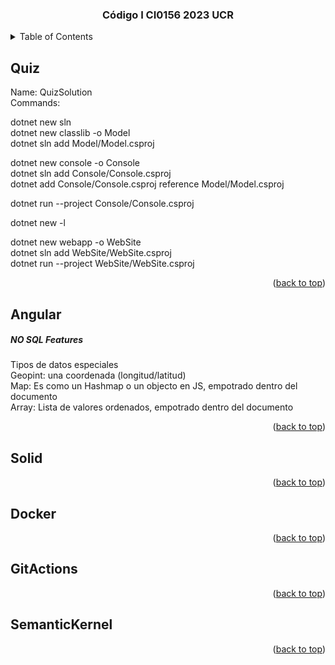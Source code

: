 <a name="readme-top"></a>
<div align="center">
  <h3 align="center">Código I CI0156 2023 UCR</h3>
</div> 

<!-- TABLE OF CONTENTS -->
<details>
  <summary>Table of Contents</summary>
  <ol>
    <li><a href="#quiz"Solución del Quiz</a> </li>
    <li><a href="#angular">Angular + Firebase</a></li>
    <li><a href="#solid">SOLID</a></li>
    <li><a href="#docker">Docker</a></li>
    <li><a href="#gitActions">Git Actions + Azure</a></li>
    <li><a href="#semanticKernel">Semantic Kernel</a></li>
  </ol>
</details>

<!-- Solución del QUiz -->
## Quiz 
Name: QuizSolution<br/> 
Commands: 

dotnet new sln <br/> 
dotnet new classlib -o Model<br/> 
dotnet sln add Model/Model.csproj <br/> 

dotnet new console -o Console<br/> 
dotnet sln add Console/Console.csproj<br/> 
dotnet add Console/Console.csproj reference  Model/Model.csproj <br/> 

dotnet run --project Console/Console.csproj<br/> 

dotnet new -l <br/> 

dotnet new webapp -o WebSite<br/> 
dotnet sln add WebSite/WebSite.csproj <br/> 
dotnet run --project WebSite/WebSite.csproj<br/> 

<p align="right">(<a href="#readme-top">back to top</a>)</p>

<!-- Angular + Firebase -->
## Angular
<h5>NO SQL Features</h5> 
Tipos de datos especiales <br/> 
Geopint: una coordenada (longitud/latitud)<br/> 
Map: Es como un Hashmap o un objecto en JS, empotrado dentro del documento <br/> 
Array: Lista de valores ordenados, empotrado dentro del documento <br/> 

<p align="right">(<a href="#readme-top">back to top</a>)</p>

<!-- SOLID -->
## Solid
<p align="right">(<a href="#readme-top">back to top</a>)</p>

<!-- Docker -->
## Docker
<p align="right">(<a href="#readme-top">back to top</a>)</p>

<!-- Git Actions + Azure -->
## GitActions
<p align="right">(<a href="#readme-top">back to top</a>)</p>

<!-- Semantic-Kernel -->
## SemanticKernel
<p align="right">(<a href="#readme-top">back to top</a>)</p>
